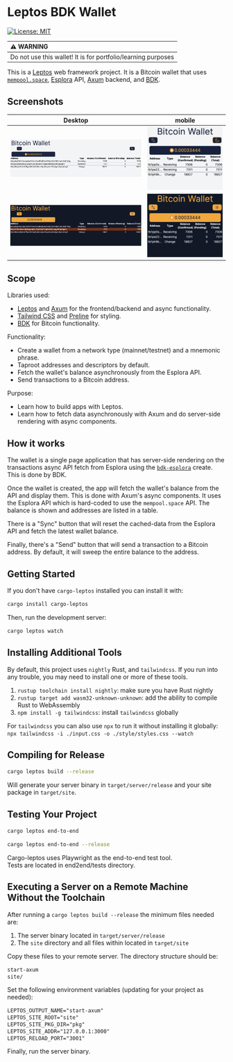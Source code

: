 # Leptos BDK Wallet

<!-- markdownlint-disable html -->

[![License: MIT](https://img.shields.io/badge/License-MIT-yellow.svg)](https://opensource.org/licenses/MIT)

| :warning: WARNING                                             |
| :------------------------------------------------------------ |
| Do not use this wallet! It is for portfolio/learning purposes |

This is a [Leptos](https://github.com/leptos-rs/leptos) web framework project.
It is a Bitcoin wallet that uses [`mempool.space`](https://mempool.space/),
[Esplora](https://github.com/Blockstream/esplora/blob/master/API.md) API,
[Axum](https://github.com/tokio-rs/axum) backend,
and [BDK](https://github.com/bitcoindevkit/bdk).

## Screenshots

<!-- markdownlint-disable line-length -->

| Desktop                                                                   | mobile                                                                  |
| ------------------------------------------------------------------------- | ----------------------------------------------------------------------- |
| <img src="screenshots/desktop-light.png" width="450" alt="desktop-light"> | <img src="screenshots/mobile-light.png" width="250" alt="mobile-light"> |
| <img src="screenshots/desktop-dark.png" width="450" alt="desktop-dark">   | <img src="screenshots/mobile-dark.png" width="250" alt="mobile-dark">   |

<!-- markdownlint-enable line-length -->

## Scope

Libraries used:

- [Leptos](https://github.com/leptos-rs/leptos) and
  [Axum](https://github.com/tokio-rs/axum)
  for the frontend/backend and async functionality.
- [Tailwind CSS](https://tailwindcss.com/) and
  [Preline](https://www.preline.co/) for styling.
- [BDK](https://github.com/bitcoindevkit/bdk) for Bitcoin
  functionality.

Functionality:

- Create a wallet from a network type (mainnet/testnet) and a mnemonic phrase.
- Taproot addresses and descriptors by default.
- Fetch the wallet's balance asynchronously from the Esplora API.
- Send transactions to a Bitcoin address.

Purpose:

- Learn how to build apps with Leptos.
- Learn how to fetch data asynchronously with Axum
  and do server-side rendering with async components.

## How it works

The wallet is a single page application that has server-side rendering
on the transactions async API fetch from Esplora using the
[`bdk-esplora`](https://github.com/bitcoindevkit/bdk/tree/master/crates/esplora)
create.
This is done by BDK.

Once the wallet is created, the app will fetch the wallet's balance
from the API and display them.
This is done with Axum's async components.
It uses the Esplora API which is hard-coded to use the `mempool.space` API.
The balance is shown and addresses are listed in a table.

There is a "Sync" button that will reset the cached-data from
the Esplora API and fetch the latest wallet balance.

Finally, there's a "Send" button that will send a transaction to a Bitcoin address.
By default, it will sweep the entire balance to the address.

## Getting Started

If you don't have `cargo-leptos` installed you can install it with:

```bash
cargo install cargo-leptos
```

Then, run the development server:

```bash
cargo leptos watch
```

## Installing Additional Tools

By default, this project uses `nightly` Rust, and `tailwindcss`.
If you run into any trouble, you may need to install one or more of these tools.

1. `rustup toolchain install nightly`: make sure you have Rust nightly
2. `rustup target add wasm32-unknown-unknown`:
   add the ability to compile Rust to WebAssembly
3. `npm install -g tailwindcss`: install `tailwindcss` globally

For `tailwindcss` you can also use `npx` to run it without installing it globally:
`npx tailwindcss -i ./input.css -o ./style/styles.css --watch`

## Compiling for Release

```bash
cargo leptos build --release
```

Will generate your server binary in
`target/server/release`
and your site package in `target/site`.

## Testing Your Project

```bash
cargo leptos end-to-end
```

```bash
cargo leptos end-to-end --release
```

Cargo-leptos uses Playwright as the end-to-end test tool.  
Tests are located in end2end/tests directory.

## Executing a Server on a Remote Machine Without the Toolchain

After running a `cargo leptos build --release` the minimum files needed are:

1. The server binary located in `target/server/release`
2. The `site` directory and all files within located in `target/site`

Copy these files to your remote server. The directory structure should be:

```text
start-axum
site/
```

Set the following environment variables (updating for your project as needed):

```text
LEPTOS_OUTPUT_NAME="start-axum"
LEPTOS_SITE_ROOT="site"
LEPTOS_SITE_PKG_DIR="pkg"
LEPTOS_SITE_ADDR="127.0.0.1:3000"
LEPTOS_RELOAD_PORT="3001"
```

Finally, run the server binary.
